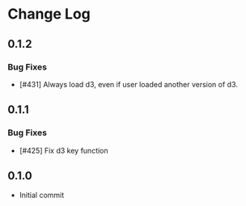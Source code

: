 # Change Log

## 0.1.2

### Bug Fixes

 * [#431] Always load d3, even if user loaded another version of d3.

## 0.1.1

### Bug Fixes

 * [#425] Fix d3 key function

## 0.1.0

 * Initial commit
